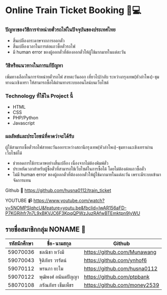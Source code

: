 # Online Train Ticket Booking :train::computer:
### ปัญหาของวิธีการจำหน่ายตั๋วรถไฟในปัจจุบันของประเทศไทย
- สิ้นเปลืองกระดาษจากการออกตั๋ว
- สิ้นเปลืองเวลาในการต่อแถวซื้อตั๋วรถไฟ
- มี human error ของผู้ออกตั๋วที่ต้องออกตั๋วให้ผู้ใช้มากมายในแต่ละวัน
### วิธีหรือแนวทางในการแก้ปัญหา
เพิ่มทางเลือกในการจำหน่ายตั๋วรถไฟ สายตะวันออก เที่ยวไป/กลับ 
ระหว่างกรุงเทพ(หัวลำโพง)-ชุมทางฉะเชิงเทรา 
ให้สามารถซื้อได้ผ่านทางระบบออนไลน์บนเว็บไซต์
### Technology ที่ใช้ใน Project นี้
- HTML 
- CSS
- PHP/Python
- Javascript
### ผลลัพธ์และประโยชน์ที่คาดว่าจะได้รับ
ผู้ใช้สามารถซื้อตั๋วรถไฟสายตะวันออกระหว่างสถานีกรุงเทพ(หัวลำโพง)-ชุมทางฉะเชิงเทราผ่านเว็บไซต์ได้ 
- ช่วยลดการใช้กระดาษอย่างสิ้นเปลือง เนื่องจากไม่ต้องพิมพ์ตั๋ว 
- ประหยัดเวลาสำหรับผู้ซื้อตั๋วที่สามารถใช้เว็บไซต์ในการซื้อได้ โดยไม่ต้องต่อแถวซื้อตั๋ว
- ไม่มี human error ของผู้ออกตั๋วที่ต้องออกตั๋วให้ผู้ใช้มากมายในแต่ละวัน เพราะมีระบบเข้ามาจัดการแทน

Github :file_folder: https://github.com/husna0112/train_ticket

YOUTUBE :video_camera:
https://www.youtube.com/watch?v=5NOMPSIqhcU&feature=youtu.be&fbclid=IwAR156aFD-P7KGRihfr7n7L9xBKVJC6F3KpqQPWzJuzRAfwBTEmktpn9IyWU

## รายชื่อสมาชิกกลุ่ม NONAME :ghost:
| รหัสนักศึกษา  | ชื่อ-นามสกุล |Github|
| ------------ | ------------ | ------------ |
| 59070036  | ชลณิชา  หวังมี  | https://github.com/Munawang  |
| 59070043  | ฐิติภัทร วรรัตน์  | https://github.com/ynhof6  |
| 59070112  | พรนภา ยะไม | https://github.com/husna0112  |
| 59070122  | พุฒิพงศ์ อนันตปัญญา  |  https://github.com/ptpbank |
| 58070108  | ภรัณภัทร เข็มเพ็ชร  | https://github.com/money2539  |
